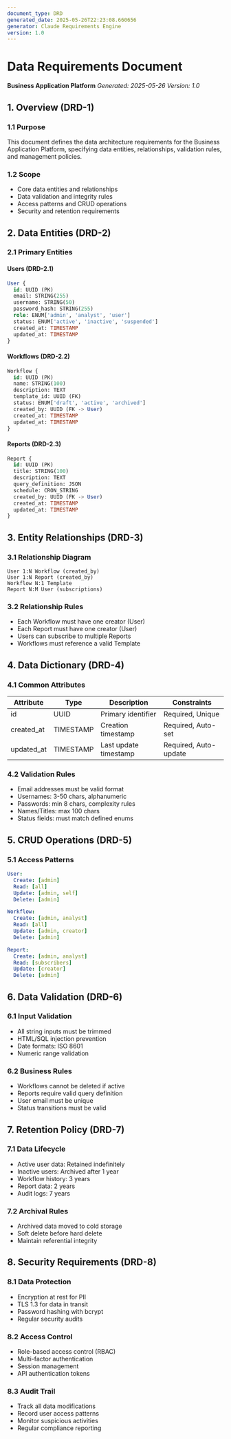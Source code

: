 ```yaml
---
document_type: DRD
generated_date: 2025-05-26T22:23:08.660656
generator: Claude Requirements Engine
version: 1.0
---
```


# Data Requirements Document
**Business Application Platform**
*Generated: 2025-05-26*
*Version: 1.0*

## 1. Overview (DRD-1)

### 1.1 Purpose
This document defines the data architecture requirements for the Business Application Platform, specifying data entities, relationships, validation rules, and management policies.

### 1.2 Scope
- Core data entities and relationships
- Data validation and integrity rules
- Access patterns and CRUD operations
- Security and retention requirements

## 2. Data Entities (DRD-2)

### 2.1 Primary Entities

#### Users (DRD-2.1)
```sql
User {
  id: UUID (PK)
  email: STRING(255)
  username: STRING(50)
  password_hash: STRING(255)
  role: ENUM['admin', 'analyst', 'user']
  status: ENUM['active', 'inactive', 'suspended']
  created_at: TIMESTAMP
  updated_at: TIMESTAMP
}
```

#### Workflows (DRD-2.2)
```sql
Workflow {
  id: UUID (PK)
  name: STRING(100)
  description: TEXT
  template_id: UUID (FK)
  status: ENUM['draft', 'active', 'archived']
  created_by: UUID (FK -> User)
  created_at: TIMESTAMP
  updated_at: TIMESTAMP
}
```

#### Reports (DRD-2.3)
```sql
Report {
  id: UUID (PK)
  title: STRING(100)
  description: TEXT
  query_definition: JSON
  schedule: CRON_STRING
  created_by: UUID (FK -> User)
  created_at: TIMESTAMP
  updated_at: TIMESTAMP
}
```

## 3. Entity Relationships (DRD-3)

### 3.1 Relationship Diagram
```
User 1:N Workflow (created_by)
User 1:N Report (created_by)
Workflow N:1 Template
Report N:M User (subscriptions)
```

### 3.2 Relationship Rules
- Each Workflow must have one creator (User)
- Each Report must have one creator (User)
- Users can subscribe to multiple Reports
- Workflows must reference a valid Template

## 4. Data Dictionary (DRD-4)

### 4.1 Common Attributes
| Attribute | Type | Description | Constraints |
|-----------|------|-------------|-------------|
| id | UUID | Primary identifier | Required, Unique |
| created_at | TIMESTAMP | Creation timestamp | Required, Auto-set |
| updated_at | TIMESTAMP | Last update timestamp | Required, Auto-update |

### 4.2 Validation Rules
- Email addresses must be valid format
- Usernames: 3-50 chars, alphanumeric
- Passwords: min 8 chars, complexity rules
- Names/Titles: max 100 chars
- Status fields: must match defined enums

## 5. CRUD Operations (DRD-5)

### 5.1 Access Patterns
```yaml
User:
  Create: [admin]
  Read: [all]
  Update: [admin, self]
  Delete: [admin]

Workflow:
  Create: [admin, analyst]
  Read: [all]
  Update: [admin, creator]
  Delete: [admin]

Report:
  Create: [admin, analyst]
  Read: [subscribers]
  Update: [creator]
  Delete: [admin]
```

## 6. Data Validation (DRD-6)

### 6.1 Input Validation
- All string inputs must be trimmed
- HTML/SQL injection prevention
- Date formats: ISO 8601
- Numeric range validation

### 6.2 Business Rules
- Workflows cannot be deleted if active
- Reports require valid query definition
- User email must be unique
- Status transitions must be valid

## 7. Retention Policy (DRD-7)

### 7.1 Data Lifecycle
- Active user data: Retained indefinitely
- Inactive users: Archived after 1 year
- Workflow history: 3 years
- Report data: 2 years
- Audit logs: 7 years

### 7.2 Archival Rules
- Archived data moved to cold storage
- Soft delete before hard delete
- Maintain referential integrity

## 8. Security Requirements (DRD-8)

### 8.1 Data Protection
- Encryption at rest for PII
- TLS 1.3 for data in transit
- Password hashing with bcrypt
- Regular security audits

### 8.2 Access Control
- Role-based access control (RBAC)
- Multi-factor authentication
- Session management
- API authentication tokens

### 8.3 Audit Trail
- Track all data modifications
- Record user access patterns
- Monitor suspicious activities
- Regular compliance reporting